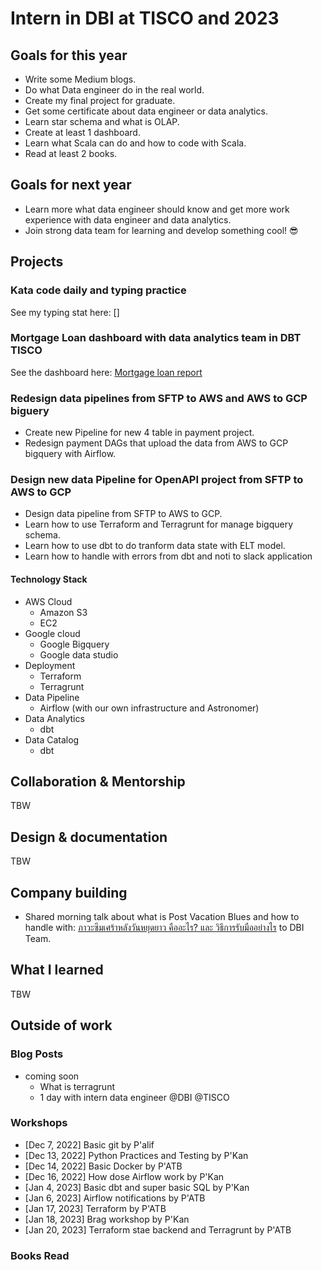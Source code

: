 # Intern in DBI at TISCO and 2023

## Goals for this year
* Write some Medium blogs.
* Do what Data engineer do in the real world.
* Create my final project for graduate.
* Get some certificate about data engineer or data analytics.
* Learn star schema and what is OLAP.
* Create at least 1 dashboard.
* Learn what Scala can do and how to code with Scala.
* Read at least 2 books.

## Goals for next year

* Learn more what data engineer should know and get more work experience with data engineer and data analytics.
* Join strong data team for learning and develop something cool! 😎

## Projects

### Kata code daily and typing practice

See my typing stat here: []

### Mortgage Loan dashboard with data analytics team in DBT TISCO

See the dashboard here: [Mortgage loan report](https://datastudio.google.com/reporting/cc10f388-ba4b-45af-9ffe-67a8b046ab69)

### Redesign data pipelines from SFTP to AWS and AWS to GCP biguery

* Create new Pipeline for new 4 table in payment project.
* Redesign payment DAGs that upload the data from AWS to GCP bigquery with Airflow.

### Design new data Pipeline for OpenAPI project from SFTP to AWS to GCP

* Design data pipeline from SFTP to AWS to GCP.
* Learn how to use Terraform and Terragrunt for manage bigquery schema.
* Learn how to use dbt to do tranform data state with ELT model.
* Learn how to handle with errors from dbt and noti to slack application

#### Technology Stack

* AWS Cloud
  * Amazon S3
  * EC2
* Google cloud
  * Google Bigquery
  * Google data studio
* Deployment
  * Terraform
  * Terragrunt
* Data Pipeline
  * Airflow (with our own infrastructure and Astronomer)
* Data Analytics
  * dbt
* Data Catalog
  * dbt

## Collaboration & Mentorship

TBW

## Design & documentation

TBW

## Company building

* Shared morning talk about what is Post Vacation Blues and how to handle with: [ภาวะซึมเศร้าหลังวันหยุดยาว คืออะไร? และ วิธีการรับมืออย่างไร](https://www.canva.com/design/DAFWz0vacIA/0jSM-rUu4ppyOo7DJVCNEg/view?utm_content=DAFWz0vacIA&utm_campaign=designshare&utm_medium=link&utm_source=homepage_design_menu) to DBI Team.

## What I learned

TBW

## Outside of work

### Blog Posts

* coming soon
  * What is terragrunt
  * 1 day with intern data engineer @DBI @TISCO

### Workshops

* [Dec 7, 2022] Basic git by P'alif
* [Dec 13, 2022] Python Practices and Testing by P'Kan
* [Dec 14, 2022] Basic Docker by P'ATB
* [Dec 16, 2022] How dose Airflow work by P'Kan
* [Jan 4, 2023] Basic dbt and super basic SQL by P'Kan
* [Jan 6, 2023] Airflow notifications by P'ATB
* [Jan 17, 2023] Terraform by P'ATB
* [Jan 18, 2023] Brag workshop by P'Kan
* [Jan 20, 2023] Terraform stae backend and Terragrunt by P'ATB

### Books Read
